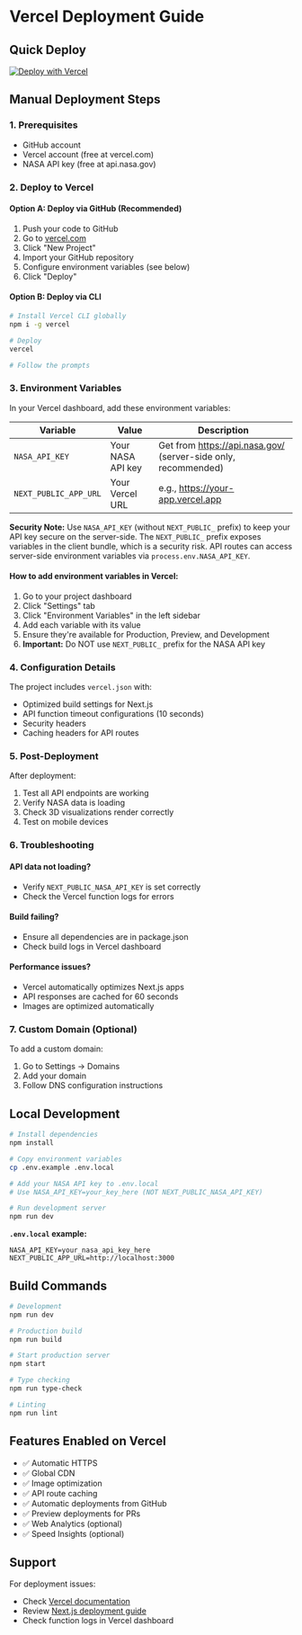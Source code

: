 # Vercel Deployment Guide

## Quick Deploy
[![Deploy with Vercel](https://vercel.com/button)](https://vercel.com/new/clone?repository-url=https://github.com/YOUR_USERNAME/stellar-navigator)

## Manual Deployment Steps

### 1. Prerequisites
- GitHub account
- Vercel account (free at vercel.com)
- NASA API key (free at api.nasa.gov)

### 2. Deploy to Vercel

#### Option A: Deploy via GitHub (Recommended)
1. Push your code to GitHub
2. Go to [vercel.com](https://vercel.com)
3. Click "New Project"
4. Import your GitHub repository
5. Configure environment variables (see below)
6. Click "Deploy"

#### Option B: Deploy via CLI
```bash
# Install Vercel CLI globally
npm i -g vercel

# Deploy
vercel

# Follow the prompts
```

### 3. Environment Variables

In your Vercel dashboard, add these environment variables:

| Variable | Value | Description |
|----------|-------|-------------|
| `NASA_API_KEY` | Your NASA API key | Get from https://api.nasa.gov/ (server-side only, recommended) |
| `NEXT_PUBLIC_APP_URL` | Your Vercel URL | e.g., https://your-app.vercel.app |

**Security Note:** Use `NASA_API_KEY` (without `NEXT_PUBLIC_` prefix) to keep your API key secure on the server-side. The `NEXT_PUBLIC_` prefix exposes variables in the client bundle, which is a security risk. API routes can access server-side environment variables via `process.env.NASA_API_KEY`.

#### How to add environment variables in Vercel:
1. Go to your project dashboard
2. Click "Settings" tab
3. Click "Environment Variables" in the left sidebar
4. Add each variable with its value
5. Ensure they're available for Production, Preview, and Development
6. **Important:** Do NOT use `NEXT_PUBLIC_` prefix for the NASA API key

### 4. Configuration Details

The project includes `vercel.json` with:
- Optimized build settings for Next.js
- API function timeout configurations (10 seconds)
- Security headers
- Caching headers for API routes

### 5. Post-Deployment

After deployment:
1. Test all API endpoints are working
2. Verify NASA data is loading
3. Check 3D visualizations render correctly
4. Test on mobile devices

### 6. Troubleshooting

#### API data not loading?
- Verify `NEXT_PUBLIC_NASA_API_KEY` is set correctly
- Check the Vercel function logs for errors

#### Build failing?
- Ensure all dependencies are in package.json
- Check build logs in Vercel dashboard

#### Performance issues?
- Vercel automatically optimizes Next.js apps
- API responses are cached for 60 seconds
- Images are optimized automatically

### 7. Custom Domain (Optional)

To add a custom domain:
1. Go to Settings → Domains
2. Add your domain
3. Follow DNS configuration instructions

## Local Development

```bash
# Install dependencies
npm install

# Copy environment variables
cp .env.example .env.local

# Add your NASA API key to .env.local
# Use NASA_API_KEY=your_key_here (NOT NEXT_PUBLIC_NASA_API_KEY)

# Run development server
npm run dev
```

**`.env.local` example:**
```
NASA_API_KEY=your_nasa_api_key_here
NEXT_PUBLIC_APP_URL=http://localhost:3000
```

## Build Commands

```bash
# Development
npm run dev

# Production build
npm run build

# Start production server
npm start

# Type checking
npm run type-check

# Linting
npm run lint
```

## Features Enabled on Vercel

- ✅ Automatic HTTPS
- ✅ Global CDN
- ✅ Image optimization
- ✅ API route caching
- ✅ Automatic deployments from GitHub
- ✅ Preview deployments for PRs
- ✅ Web Analytics (optional)
- ✅ Speed Insights (optional)

## Support

For deployment issues:
- Check [Vercel documentation](https://vercel.com/docs)
- Review [Next.js deployment guide](https://nextjs.org/docs/deployment)
- Check function logs in Vercel dashboard